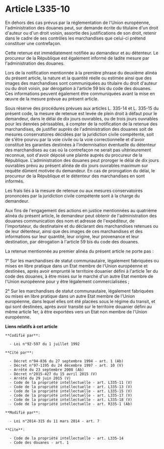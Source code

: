 # Article L335-10

En dehors des cas prévus par la réglementation de l'Union européenne, l'administration des douanes peut, sur demande écrite
du titulaire d'un droit d'auteur ou d'un droit voisin, assortie des justifications de son droit, retenir dans le cadre de ses
contrôles les marchandises que celui-ci prétend constituer une contrefaçon. 

Cette retenue est immédiatement notifiée au demandeur et au détenteur. Le procureur de la République est également informé de
ladite mesure par l'administration des douanes. 

Lors de la notification mentionnée à la première phrase du deuxième alinéa du présent article, la nature et la quantité
réelle ou estimée ainsi que des images des marchandises sont communiquées au titulaire du droit d'auteur ou du droit voisin,
par dérogation à l'article 59 bis du code des douanes. Ces informations peuvent également être communiquées avant la mise en
œuvre de la mesure prévue au présent article. 

Sous réserve des procédures prévues aux articles L. 335-14 et L. 335-15 du présent code, la mesure de retenue est levée de
plein droit à défaut pour le demandeur, dans le délai de dix jours ouvrables, ou de trois jours ouvrables pour les denrées
périssables, à compter de la notification de la retenue des marchandises, de justifier auprès de l'administration des douanes
soit de mesures conservatoires décidées par la juridiction civile compétente, soit de s'être pourvu par la voie civile ou la
voie correctionnelle et d'avoir constitué les garanties destinées à l'indemnisation éventuelle du détenteur des marchandises
au cas où la contrefaçon ne serait pas ultérieurement reconnue, soit d'avoir déposé une plainte auprès du procureur de la
République. L'administration des douanes peut proroger le délai de dix jours ouvrables prévu au présent alinéa de dix jours
ouvrables maximum sur requête dûment motivée du demandeur. En cas de prorogation du délai, le procureur de la République et
le détenteur des marchandises en sont informés. 

Les frais liés à la mesure de retenue ou aux mesures conservatoires prononcées par la juridiction civile compétente sont à la
charge du demandeur. 

Aux fins de l'engagement des actions en justice mentionnées au quatrième alinéa du présent article, le demandeur peut obtenir
de l'administration des douanes communication des nom et adresse de l'expéditeur, de l'importateur, du destinataire et du
déclarant des marchandises retenues ou de leur détenteur, ainsi que des images de ces marchandises et des informations sur
leur quantité, leur origine, leur provenance et leur destination, par dérogation à l'article 59 bis du code des douanes. 

La retenue mentionnée au premier alinéa du présent article ne porte pas : 

1° Sur les marchandises de statut communautaire, légalement fabriquées ou mises en libre pratique dans un Etat membre de
l'Union européenne et destinées, après avoir emprunté le territoire douanier défini à l'article 1er du code des douanes, à
être mises sur le marché d'un autre Etat membre de l'Union européenne pour y être légalement commercialisées ; 

2° Sur les marchandises de statut communautaire, légalement fabriquées ou mises en libre pratique dans un autre Etat membre
de l'Union européenne, dans lequel elles ont été placées sous le régime du transit, et qui sont destinées, après avoir
transité sur le territoire douanier défini au même article 1er, à être exportées vers un Etat non membre de l'Union
européenne.

**Liens relatifs à cet article**

	**Codifié par**:

	  - Loi n°92-597 du 1 juillet 1992

	**Cité par**:

	  - Décret n°94-836 du 27 septembre 1994 - art. 1 (Ab)
	  - Décret n°97-1195 du 24 décembre 1997 - art. 10 (V)
	  - Arrêté du 23 septembre 2008 (Ab)
	  - Décret n°2015-427 du 15 avril 2015 (V)
	  - Arrêté du 29 juin 2015 (V)
	  - Code de la propriété intellectuelle - art. L335-11 (V)
	  - Code de la propriété intellectuelle - art. L335-13 (V)
	  - Code de la propriété intellectuelle - art. L335-15 (V)
	  - Code de la propriété intellectuelle - art. L335-17 (V)
	  - Code de la propriété intellectuelle - art. L335-18 (V)
	  - Code de la propriété intellectuelle - art. R335-1 (Ab)

	**Modifié par**:

	  - Loi n°2014-315 du 11 mars 2014 - art. 7

	**Cite**:

	  - Code de la propriété intellectuelle - art. L335-14
	  - Code des douanes - art. 1
